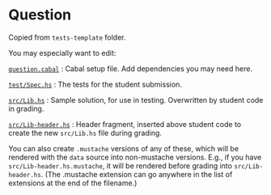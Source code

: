 # Question

Copied from `tests-template` folder.

You may especially want to edit:

[`question.cabal`](question.cabal)
: Cabal setup file. Add dependencies you may need here.

[`test/Spec.hs`](test/Spec.hs)
: The tests for the student submission.

[`src/Lib.hs`](src/Lib.hs)
: Sample solution, for use in testing. Overwritten by student code in grading.

[`src/Lib-header.hs`](src/Lib-header.hs)
: Header fragment, inserted above student code to create the new `src/Lib.hs` file during grading.

You can also create `.mustache` versions of any of these, which will be rendered with the `data`
source into non-mustache versions. E.g., if you have `src/Lib-header.hs.mustache`, it will be 
rendered before grading into `src/Lib-header.hs`. (The .mustache extension can go anywhere
in the list of extensions at the end of the filename.)
